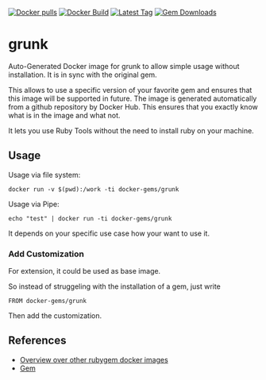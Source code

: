 [![Docker pulls](https://img.shields.io/docker/pulls/rubygem/grunk.svg)](https://hub.docker.com/r/rubygem/grunk/)
[![Docker Build](https://img.shields.io/docker/automated/rubygem/grunk.svg)](https://hub.docker.com/r/rubygem/grunk/)
[![Latest Tag](https://img.shields.io/github/tag/docker-rubygem/grunk.svg)](https://hub.docker.com/r/rubygem/grunk/)
[![Gem Downloads](https://img.shields.io/gem/dt/grunk.svg)](https://rubygems.org/gems/grunk/)
# grunk

Auto-Generated Docker image for grunk to allow simple usage without installation.
It is in sync with the original gem.

This allows to use a specific version of your favorite gem and ensures that this image will be supported in future.
The image is generated automatically from a github repository by Docker Hub.
This ensures that you exactly know what is in the image and what not.

It lets you use Ruby Tools without the need to install ruby on your machine.

## Usage

Usage via file system:

`docker run -v $(pwd):/work -ti docker-gems/grunk`

Usage via Pipe:

`echo "test" | docker run -ti docker-gems/grunk`

It depends on your specific use case how your want to use it.

### Add Customization

For extension, it could be used as base image.

So instead of struggeling with the installation of a gem, just write

`FROM docker-gems/grunk`

Then add the customization.

## References

 - [Overview over other rubygem docker images](https://github.com/thinkbot/docker-rubygem)
 - [Gem](https://rubygems.org/gems/grunk/)
